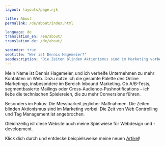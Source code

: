 ```yaml
--- 
layout: layouts/page.njk

title: About
permalink: /de/about/index.html

language: de
translation_en: /en/about/
translation_de: /de/about/

seoindex: true
seotitle: "Wer ist Dennis Hagemeier?"
seodescription: "Die Zeiten blinden Aktionismus sind im Marketing vorbei. Zeit für datenbasiertes, automatisiertes Marketing."
--- 
```

Mein Name ist Dennis Hagemeier, und ich verhelfe Unternehmen zu mehr Kontakten im Web. Dazu nutze ich die gesamte Palette des Online Marketings, insbesondere im Bereich Inbound Marketing. Ob A/B-Tests, segmentbasierte Mailings oder Cross-Audience-Pushnotifications – ich liebe die technischen Spielereien, die zu mehr Conversions führen.

Besonders im Fokus: Die Messbarkeit jeglicher Maßnahmen. Die Zeiten blinden Aktionismus sind im Marketing vorbei. Die Zeit von Web Controlling und Tag Management ist angebrochen.

Gleichzeitig ist diese Website auch meine Spielwiese für Webdesign und -development.

Klick dich durch und entdecke beispielsweise meine neuen [Artikel](/de/articles/)!